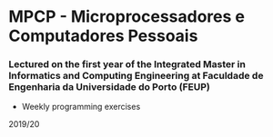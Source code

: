 # MPCP - Microprocessadores e Computadores Pessoais
### Lectured on the first year of the Integrated Master in Informatics and Computing Engineering at Faculdade de Engenharia da Universidade do Porto (FEUP)

* Weekly programming exercises

2019/20

